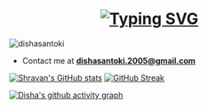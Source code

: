 <h1 align="center"><a href="https://github.com/dishasantoki"><img src="https://readme-typing-svg.demolab.com?font=Fira+Code&size=30&duration=3000&pause=1000&color=808080&center=true&width=435&lines=Hi%2C+I'm+Disha+Santoki" alt="Typing SVG" /></a> </h1>

<p align="left"> <img src="https://komarev.com/ghpvc/?username=dishasantoki&label=Profile%20views&color=0e75b6&style=flat" alt="dishasantoki" /> </p>

- Contact me at **dishasantoki.2005@gmail.com**

[![Shravan's GitHub stats](https://github-readme-stats.vercel.app/api?username=dishasantoki&show_icons=true&theme=transparent&hide_border=true&card_width=400)](https://github.com/dishasantoki) [![GitHub Streak](https://streak-stats.demolab.com?user=dishasantoki&theme=transparent&hide_border=true&date_format=j%20M%5B%20Y%5D&card_width=400)](https://github.com/dishasantoki)

[![Disha's github activity graph](https://github-readme-activity-graph.vercel.app/graph?username=dishasantoki&theme=github-compact&hide_border=true)](https://github.com/dishasantoki)
